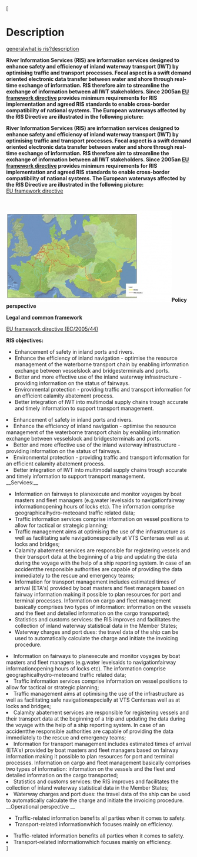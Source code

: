 [

# Description

<a href="/general" style="text-transform:lowercase;">General</a><a href="/general/what_is_ris_" style="text-transform:lowercase;">What is RIS?</a><a href="/general/what_is_ris_/description" style="text-transform:lowercase;">Description</a>  
  


<strong>River Information Services (RIS) are information services designed to enhance safety and efficiency of inland waterway transport (IWT) by optimising traffic and transport processes. Focal aspect is a swift demand oriented electronic data transfer between water and shore through real-time exchange of information. RIS therefore aim to streamline the exchange of information between all IWT stakeholders. Since 2005an <a href="/library/legislation">EU framework directive</a>&nbsp;provides minimum requirements for RIS implementation and agreed RIS standards to enable cross-border compatibility of national systems. The European waterways affected by the RIS Directive are illustrated in the following picture:<br type="_moz"/></strong>

<strong>River Information Services (RIS) are information services designed to enhance safety and efficiency of inland waterway transport (IWT) by optimising traffic and transport processes. Focal aspect is a swift demand oriented electronic data transfer between water and shore through real-time exchange of information. RIS therefore aim to streamline the exchange of information between all IWT stakeholders. Since 2005an <a href="/library/legislation">EU framework directive</a>&nbsp;provides minimum requirements for RIS implementation and agreed RIS standards to enable cross-border compatibility of national systems. The European waterways affected by the RIS Directive are illustrated in the following picture:<br type="_moz"/></strong>[EU framework directive](/library/legislation)

<br type="_moz"/>

![](/docs/Image/329/thumb_450x-_ris_directive_coverage.jpg)__Policy perspective__  
  
  
  
  
  
__Legal and common framework&nbsp;__  
  
[EU framework directive (EC/2005/44)](/library/legislation)  
  
  
  
__RIS objectives:__

*   Enhancement of safety in inland ports and rivers.
*   Enhance the efficiency of inland navigation - optimise the resource management of the waterborne transport chain by enabling information exchange between vesselslock and bridgesterminals and ports.
*   Better and more effective use of the inland waterway infrastructure - providing information on the status of fairways.
*   Environmental protection - providing traffic and transport information for an efficient calamity abatement process.
*   Better integration of IWT into multimodal supply chains trough accurate and timely information to support transport management.

<li>Enhancement of safety in inland ports and rivers.</li><li>Enhance the efficiency of inland navigation - optimise the resource management of the waterborne transport chain by enabling information exchange between vesselslock and bridgesterminals and ports.</li><li>Better and more effective use of the inland waterway infrastructure - providing information on the status of fairways.</li><li>Environmental protection - providing traffic and transport information for an efficient calamity abatement process.</li><li>Better integration of IWT into multimodal supply chains trough accurate and timely information to support transport management.</li>__Services:__

*   Information on fairways to planexecute and monitor voyages by boat masters and fleet managers (e.g.water levelsaids to navigationfairway informationopening hours of locks etc). The information comprise geographicalhydro-meteoand traffic related data;
*   Traffic information services comprise information on vessel positions to allow for tactical or strategic planning;
*   Traffic management aims at optimising the use of the infrastructure as well as facilitating safe navigationespecially at VTS Centersas well as at locks and bridges;
*   Calamity abatement services are responsible for registering vessels and their transport data at the beginning of a trip and updating the data during the voyage with the help of a ship reporting system. In case of an accidentthe responsible authorities are capable of providing the data immediately to the rescue and emergency teams;
*   Information for transport management includes estimated times of arrival (ETA's) provided by boat masters and fleet managers based on fairway information making it possible to plan resources for port and terminal processes. Information on cargo and fleet management basically comprises two types of information: information on the vessels and the fleet and detailed information on the cargo transported;
*   Statistics and customs services: the RIS improves and facilitates the collection of inland waterway statistical data in the Member States;
*   Waterway charges and port dues: the travel data of the ship can be used to automatically calculate the charge and initiate the invoicing procedure.

<li>Information on fairways to planexecute and monitor voyages by boat masters and fleet managers (e.g.water levelsaids to navigationfairway informationopening hours of locks etc). The information comprise geographicalhydro-meteoand traffic related data;</li><li>Traffic information services comprise information on vessel positions to allow for tactical or strategic planning;</li><li>Traffic management aims at optimising the use of the infrastructure as well as facilitating safe navigationespecially at VTS Centersas well as at locks and bridges;</li><li>Calamity abatement services are responsible for registering vessels and their transport data at the beginning of a trip and updating the data during the voyage with the help of a ship reporting system. In case of an accidentthe responsible authorities are capable of providing the data immediately to the rescue and emergency teams;</li><li>Information for transport management includes estimated times of arrival (ETA's) provided by boat masters and fleet managers based on fairway information making it possible to plan resources for port and terminal processes. Information on cargo and fleet management basically comprises two types of information: information on the vessels and the fleet and detailed information on the cargo transported;</li><li>Statistics and customs services: the RIS improves and facilitates the collection of inland waterway statistical data in the Member States;</li><li>Waterway charges and port dues: the travel data of the ship can be used to automatically calculate the charge and initiate the invoicing procedure.</li>__Operational perspective  
__  
  


*   Traffic-related information benefits all parties when it comes to safety.
*   Transport-related informationwhich focuses mainly on efficiency.

<li>Traffic-related information benefits all parties when it comes to safety.</li><li>Transport-related informationwhich focuses mainly on efficiency.</li>]